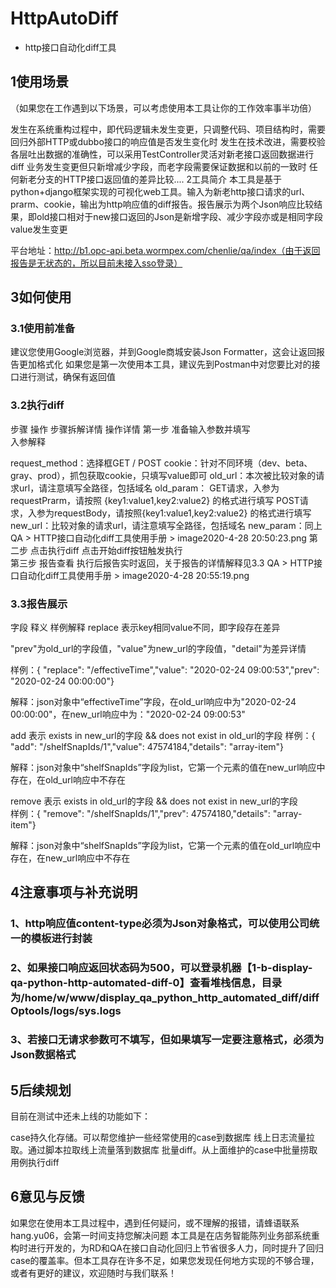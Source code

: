 # HttpAutoDiff
* http接口自动化diff工具
## 1使用场景
（如果您在工作遇到以下场景，可以考虑使用本工具让你的工作效率事半功倍）

发生在系统重构过程中，即代码逻辑未发生变更，只调整代码、项目结构时，需要回归外部HTTP或dubbo接口的响应值是否发生变化时
发生在技术改进，需要校验各层吐出数据的准确性，可以采用TestController灵活对新老接口返回数据进行diff
业务发生变更但只新增减少字段，而老字段需要保证数据和以前的一致时
任何新老分支的HTTP接口返回值的差异比较....
2工具简介
本工具是基于python+django框架实现的可视化web工具。输入为新老http接口请求的url、prarm、cookie，输出为http响应值的diff报告。报告展示为两个Json响应比较结果，即old接口相对于new接口返回的Json是新增字段、减少字段亦或是相同字段value发生变更

平台地址：http://b1.opc-api.beta.wormpex.com/chenlie/qa/index（由于返回报告是无状态的，所以目前未接入sso登录）

## 3如何使用
### 3.1使用前准备
建议您使用Google浏览器，并到Google商城安装Json Formatter，这会让返回报告更加格式化
如果您是第一次使用本工具，建议先到Postman中对您要比对的接口进行测试，确保有返回值
### 3.2执行diff
步骤	操作	步骤拆解详情	操作详情
第一步	准备输入参数并填写	
入参解释

request_method：选择框GET / POST
cookie：针对不同环境（dev、beta、gray、prod），抓包获取cookie，只填写value即可
old_url：本次被比较对象的请求url，请注意填写全路径，包括域名
old_param：
GET请求，入参为requestPrarm，请按照 {key1:value1,key2:value2} 的格式进行填写
POST请求，入参为requestBody，请按照{key1:value1,key2:value2} 的格式进行填写
new_url：比较对象的请求url，请注意填写全路径，包括域名
new_param：同上
QA > HTTP接口自动化diff工具使用手册 > image2020-4-28 20:50:23.png
第二步	点击执行diff	点击开始diff按钮触发执行	
第三步	报告查看	执行后报告实时返回，关于报告的详情解释见3.3	QA > HTTP接口自动化diff工具使用手册 > image2020-4-28 20:55:19.png


### 3.3报告展示
字段	释义	样例解释
replace	
表示key相同value不同，即字段存在差异

"prev"为old_url的字段值，"value"为new_url的字段值，"detail"为差异详情

样例：{ "replace": "/effectiveTime","value": "2020-02-24 09:00:53","prev": "2020-02-24 00:00:00"}

解释：json对象中“effectiveTime”字段，在old_url响应中为"2020-02-24 00:00:00"，在new_url响应中为："2020-02-24 09:00:53"

add	表示 exists in new_url的字段 && does not exist in old_url的字段	
样例：{ "add": "/shelfSnapIds/1","value": 47574184,"details": "array-item"}

解释：json对象中“shelfSnapIds”字段为list，它第一个元素的值在new_url响应中存在，在old_url响应中不存在

remove	 表示 exists in old_url的字段 && does not exist in new_url的字段	
样例：{ "remove": "/shelfSnapIds/1","prev": 47574180,"details": "array-item"}

解释：json对象中“shelfSnapIds”字段为list，它第一个元素的值在old_url响应中存在，在new_url响应中不存在



## 4注意事项与补充说明
### 1、http响应值content-type必须为Json对象格式，可以使用公司统一的模板进行封装

### 2、如果接口响应返回状态码为500，可以登录机器【1-b-display-qa-python-http-automated-diff-0】查看堆栈信息，目录为/home/w/www/display_qa_python_http_automated_diff/diffOptools/logs/sys.logs

### 3、若接口无请求参数可不填写，但如果填写一定要注意格式，必须为Json数据格式



## 5后续规划
目前在测试中还未上线的功能如下：

case持久化存储。可以帮您维护一些经常使用的case到数据库
线上日志流量拉取。通过脚本拉取线上流量落到数据库
批量diff。从上面维护的case中批量捞取用例执行diff


## 6意见与反馈
如果您在使用本工具过程中，遇到任何疑问，或不理解的报错，请蜂语联系hang.yu06，会第一时间支持您解决问题
本工具是在店务智能陈列业务部系统重构时进行开发的，为RD和QA在接口自动化回归上节省很多人力，同时提升了回归case的覆盖率。但本工具存在许多不足，如果您发现任何地方实现的不够合理，或者有更好的建议，欢迎随时与我们联系！




